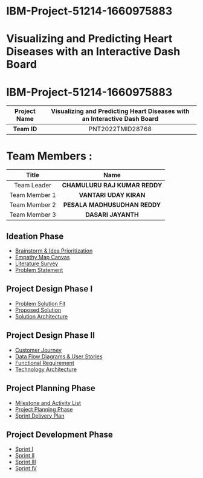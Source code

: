 # IBM-Project-51214-1660975883

# Visualizing and Predicting Heart Diseases with an Interactive Dash Board
  


# IBM-Project-51214-1660975883 

|      **Project Name**     |   Visualizing and Predicting Heart Diseases with an Interactive Dash Board   |   
|:---------------------:|:------------------------------:|
|        **Team ID**        |   PNT2022TMID28768   |

# Team Members :
|   **Title**   |         **Name**        |
|:-------------:|:-----------------------:|
|  Team Leader  |  **CHAMULURU RAJ KUMAR REDDY**     |
| Team Member 1 |  **VANTARI UDAY KIRAN**   |
| Team Member 2 |  **PESALA MADHUSUDHAN REDDY**          |
| Team Member 3 |  **DASARI JAYANTH**     |

## Ideation Phase 
* [Brainstorm & Idea Prioritization](https://github.com/IBM-EPBL/IBM-Project-51214-1660975883/blob/main/Ideation%20Phase/brainstorm%20and%20ideation.docx)
* [Empathy Map Canvas](https://github.com/IBM-EPBL/IBM-Project-51214-1660975883/blob/main/Ideation%20Phase/empathy%20Map.docx)
* [Literature Survey](https://github.com/IBM-EPBL/IBM-Project-51214-1660975883/blob/main/Ideation%20Phase/Literature%20survey%20and%20Information%20Gathering.docx)
* [Problem Statement](https://github.com/IBM-EPBL/IBM-Project-51214-1660975883/blob/main/Ideation%20Phase/problem%20Statement.docx)


## Project Design Phase I

* [Problem Solution Fit](https://github.com/IBM-EPBL/IBM-Project-51214-1660975883/blob/main/Project%20Design%20phase%201/problem_solution_fit%20.docx)
* [Proposed Solution](https://github.com/IBM-EPBL/IBM-Project-51214-1660975883/blob/main/Project%20Design%20phase%201/proposed%20solution.docx)
* [Solution Architecture](https://github.com/IBM-EPBL/IBM-Project-51214-1660975883/blob/main/Project%20Design%20phase%201/solution%20Architecture.docx)


## Project Design Phase II

* [Customer Journey](https://github.com/IBM-EPBL/IBM-Project-51214-1660975883/blob/main/Project%20Design%20Phase%202/customer%20Journey.docx)
* [Data Flow Diagrams & User Stories]()
* [Functional Requirement](https://github.com/IBM-EPBL/IBM-Project-51214-1660975883/blob/main/Project%20Design%20Phase%202/functional%20Requirement.docx)
* [Technology Architecture](https://github.com/IBM-EPBL/IBM-Project-51214-1660975883/blob/main/Project%20Design%20Phase%202/technology%20architecture.docx)


## Project Planning Phase
* [Milestone and Activity List](https://github.com/IBM-EPBL/IBM-Project-51214-1660975883/blob/main/Project%20Planning%20Phase/milestone%20%26%20activity%20list.docx)
* [Project Planning Phase](https://github.com/IBM-EPBL/IBM-Project-51214-1660975883/blob/main/Project%20Planning%20Phase/project%20planning.docx)
* [Sprint Delivery Plan](https://github.com/IBM-EPBL/IBM-Project-51214-1660975883/blob/main/Project%20Planning%20Phase/sprint%20Delivery%20Plan.docx)

## Project Development Phase
* [Sprint I]()
* [Sprint II]()
* [Sprint III]()
* [Sprint IV]()
